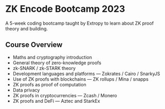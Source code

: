 # ZK Encode Bootcamp 2023

A 5-week coding bootcamp taught by Extropy to learn about ZK proof theory and building.

## Course Overview

* Maths and cryptography introduction
* General theory of zero-knowledge proofs
* zk-SNARK / zk-STARK theory
* Development languages and platforms — Zokrates / Cairo / SnarkyJS
* Use of ZK proofs with blockchains — ZK rollups / Mina / snapps
* ZK proofs as proof of computation
* Data privacy
* ZK proofs in cryptocurrencies — Zcash / Monero
* ZK proofs and DeFi — Aztec and StarkEx